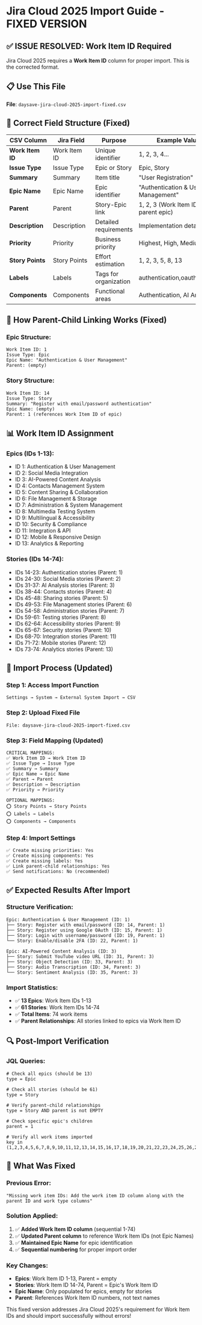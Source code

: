# Jira Cloud 2025 Import Guide - FIXED VERSION

## ✅ **ISSUE RESOLVED: Work Item ID Required**

Jira Cloud 2025 requires a **Work Item ID** column for proper import. This is the corrected format.

## 📋 **Use This File**

**File**: `daysave-jira-cloud-2025-import-fixed.csv`

## 🎯 **Correct Field Structure (Fixed)**

| CSV Column | Jira Field | Purpose | Example Values |
|------------|------------|---------|----------------|
| **Work Item ID** | Work Item ID | Unique identifier | 1, 2, 3, 4... |
| **Issue Type** | Issue Type | Epic or Story | Epic, Story |
| **Summary** | Summary | Item title | "User Registration" |
| **Epic Name** | Epic Name | Epic identifier | "Authentication & User Management" |
| **Parent** | Parent | Story-Epic link | 1, 2, 3 (Work Item ID of parent epic) |
| **Description** | Description | Detailed requirements | Implementation details |
| **Priority** | Priority | Business priority | Highest, High, Medium, Low |
| **Story Points** | Story Points | Effort estimation | 1, 2, 3, 5, 8, 13 |
| **Labels** | Labels | Tags for organization | authentication,oauth,security |
| **Components** | Components | Functional areas | Authentication, AI Analysis |

## 🔗 **How Parent-Child Linking Works (Fixed)**

### **Epic Structure**:
```
Work Item ID: 1
Issue Type: Epic
Epic Name: "Authentication & User Management"
Parent: (empty)
```

### **Story Structure**:
```
Work Item ID: 14
Issue Type: Story
Summary: "Register with email/password authentication"
Epic Name: (empty)
Parent: 1 (references Work Item ID of epic)
```

## 📊 **Work Item ID Assignment**

### **Epics (IDs 1-13)**:
- ID 1: Authentication & User Management
- ID 2: Social Media Integration  
- ID 3: AI-Powered Content Analysis
- ID 4: Contacts Management System
- ID 5: Content Sharing & Collaboration
- ID 6: File Management & Storage
- ID 7: Administration & System Management
- ID 8: Multimedia Testing System
- ID 9: Multilingual & Accessibility
- ID 10: Security & Compliance
- ID 11: Integration & API
- ID 12: Mobile & Responsive Design
- ID 13: Analytics & Reporting

### **Stories (IDs 14-74)**:
- IDs 14-23: Authentication stories (Parent: 1)
- IDs 24-30: Social Media stories (Parent: 2)
- IDs 31-37: AI Analysis stories (Parent: 3)
- IDs 38-44: Contacts stories (Parent: 4)
- IDs 45-48: Sharing stories (Parent: 5)
- IDs 49-53: File Management stories (Parent: 6)
- IDs 54-58: Administration stories (Parent: 7)
- IDs 59-61: Testing stories (Parent: 8)
- IDs 62-64: Accessibility stories (Parent: 9)
- IDs 65-67: Security stories (Parent: 10)
- IDs 68-70: Integration stories (Parent: 11)
- IDs 71-72: Mobile stories (Parent: 12)
- IDs 73-74: Analytics stories (Parent: 13)

## 🚀 **Import Process (Updated)**

### **Step 1: Access Import Function**
```
Settings → System → External System Import → CSV
```

### **Step 2: Upload Fixed File**
```
File: daysave-jira-cloud-2025-import-fixed.csv
```

### **Step 3: Field Mapping (Updated)**
```
CRITICAL MAPPINGS:
✅ Work Item ID → Work Item ID
✅ Issue Type → Issue Type
✅ Summary → Summary  
✅ Epic Name → Epic Name
✅ Parent → Parent
✅ Description → Description
✅ Priority → Priority

OPTIONAL MAPPINGS:
⭕ Story Points → Story Points
⭕ Labels → Labels
⭕ Components → Components
```

### **Step 4: Import Settings**
```
✅ Create missing priorities: Yes
✅ Create missing components: Yes
✅ Create missing labels: Yes
✅ Link parent-child relationships: Yes
✅ Send notifications: No (recommended)
```

## ✅ **Expected Results After Import**

### **Structure Verification**:
```
Epic: Authentication & User Management (ID: 1)
├── Story: Register with email/password (ID: 14, Parent: 1)
├── Story: Register using Google OAuth (ID: 15, Parent: 1)
├── Story: Login with username/password (ID: 19, Parent: 1)
└── Story: Enable/disable 2FA (ID: 22, Parent: 1)

Epic: AI-Powered Content Analysis (ID: 3)
├── Story: Submit YouTube video URL (ID: 31, Parent: 3)
├── Story: Object Detection (ID: 33, Parent: 3)
├── Story: Audio Transcription (ID: 34, Parent: 3)
└── Story: Sentiment Analysis (ID: 35, Parent: 3)
```

### **Import Statistics**:
- ✅ **13 Epics**: Work Item IDs 1-13
- ✅ **61 Stories**: Work Item IDs 14-74
- ✅ **Total Items**: 74 work items
- ✅ **Parent Relationships**: All stories linked to epics via Work Item ID

## 🔍 **Post-Import Verification**

### **JQL Queries**:
```jql
# Check all epics (should be 13)
type = Epic

# Check all stories (should be 61)
type = Story

# Verify parent-child relationships
type = Story AND parent is not EMPTY

# Check specific epic's children
parent = 1

# Verify all work items imported
key in (1,2,3,4,5,6,7,8,9,10,11,12,13,14,15,16,17,18,19,20,21,22,23,24,25,26,27,28,29,30,31,32,33,34,35,36,37,38,39,40,41,42,43,44,45,46,47,48,49,50,51,52,53,54,55,56,57,58,59,60,61,62,63,64,65,66,67,68,69,70,71,72,73,74)
```

## 🚨 **What Was Fixed**

### **Previous Error**:
```
"Missing work item IDs: Add the work item ID column along with the parent ID and work type columns"
```

### **Solution Applied**:
1. ✅ **Added Work Item ID column** (sequential 1-74)
2. ✅ **Updated Parent column** to reference Work Item IDs (not Epic Names)
3. ✅ **Maintained Epic Name** for epic identification
4. ✅ **Sequential numbering** for proper import order

### **Key Changes**:
- **Epics**: Work Item ID 1-13, Parent = empty
- **Stories**: Work Item ID 14-74, Parent = Epic's Work Item ID
- **Epic Name**: Only populated for epics, empty for stories
- **Parent**: References Work Item ID numbers, not text names

This fixed version addresses Jira Cloud 2025's requirement for Work Item IDs and should import successfully without errors!

